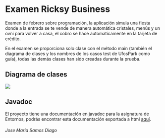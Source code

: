 # Examen Ricksy Business

Examen de febrero sobre programación, la aplicación simula una fiesta donde a la entrada se te vende de manera automática cristales, menús y un ovni para volver a casa, el cobro se hace automaticamente en la tarjeta de crédito.

En el examen se proporciona solo clase con el método main (también el diagrama de clases y los nombres de los casos test de UfosPark como guía), todas las demás clases han sido creadas durante la prueba.

## Diagrama de clases

<img src="diagrama clases UML.jpg"/>

## Javadoc

El proyecto tiene una documentación en javadoc para la asignatura de Entornos, podrás encontrar esta documentación exportada a html [aquí](doc/index.html).

###### Jose María Samos Diago